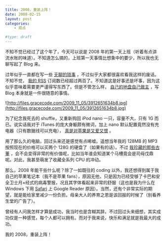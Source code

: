 ```yaml
---
title: 2008，重装上阵！
date: 2008-02-15
layout: post
categories:
    - 观点

#type: draft
---
```


不知不觉已经过了这个年了，今天可以说是 2008 年的第一天上班（听着有点讲流水账的味道）。不知道怎么搞的，上班第一天事情比想象中的要少，所以我也无聊写起了 Blog 来。

过年似乎一直都在写一些 [无聊的琐事](http://www.gracecode.com/Main/Category/8) ，不过似乎大家都很喜欢看我这样的废话。不知不觉， [我的 RSS](http://rss.gracecode.com)  订阅数已经超过两百了。不知道这是好事还是坏事，因为这似乎意味着需要更严谨得写东西了。但是不管怎么样， [自己的地盘自己做主]({{site.urls}}/posts/142/) ，写 Blog 本身就是一件很随意的事情。

![http://files.gracecode.com/2009_11_05/3912651634b8.jpg](http://files.gracecode.com/2009_11_05/3912651634b8.jpg)

为了纪念我死去的 shuffle，又重新购回 iPod nano 一只，容量不大，只有 1G 而已。说实话我对于 iTunes 的庞大身躯颇有微词，加上 nano 默认配置竟然没有充电器（只有数据线可以充电）， [真是对苹果是又爱又恨]({{site.urls}}/posts/391/) 。

用了那么久的电脑，回过头来还是感觉有点唏嘘。遥想当年我的 128MB 的 MP3 按照现在的价格可以买两个 128G 的硬盘了（如果有的话）。不过 [我珍藏的那些古董]({{site.urls}}/posts/769/) ，会不会变得非常的有价值呢，比如当年谁会知道某个马槽竟会是司母戊鼎呢。对此，我甚至萌发了收藏全系列 CPU 的冲动。

那么，2008 年能干些什么呢？除了一如既往的 coding 以外，我还想得到属于我自己的苹果笔记本（我不是苹果 fans），原因无他，只是因为已经受够了卡巴和安全卫士月×经式的病毒警报，况且其字体看起来非常的舒服（这也是我为什么在 Windows 下用  [Safari]({{site.urls}}/posts/269/)  上 Google Reader 原因）。当然，还有个非常实际的期望，就是能给家里减少一份负担。母亲大人的养育之恩是该回报的时候了（别看养生堂的广告了）。

曾经有人问我怎样才算是成功，我当时也是含糊其辞。不过回过头来细想，其实成功仅是一种感觉，每个人都可以拥有。而对于我来说，快乐和满足就是我最大的成功。

我的 2008，重装上阵！

